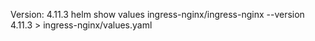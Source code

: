 Version: 4.11.3
helm show values ingress-nginx/ingress-nginx --version 4.11.3 > ingress-nginx/values.yaml
